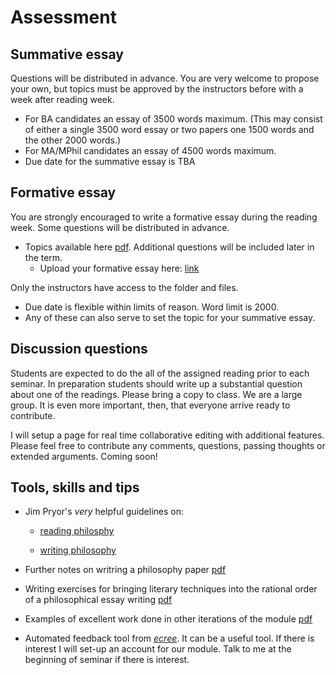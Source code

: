 # Assessment

## Summative essay

Questions will be distributed in advance. You are very welcome to propose your own, but topics must be approved by the instructors before with a week after reading week.
<!-- 
* A couple topics on have been added to the initial, extensive set [pdf](https://www.dropbox.com/s/gtn4wnk11qz1swa/summative-essay-topics.pdf?dl=0) -->

* For BA candidates an essay of 3500 words maximum. (This may consist of either a single 3500 word essay or two papers one 1500 words and the other 2000 words.)
* For MA/MPhil candidates an essay of 4500 words maximum.
* Due date for the summative essay is TBA 
  
<!-- the standard submission deadline for term 2 -->


## Formative essay

You are strongly encouraged to write a formative essay during the reading week. Some questions will be distributed in advance.

* Topics available here [pdf](https://www.dropbox.com/s/pqnsqg9qkhvtoh7/formative-essay-topics.pdf?dl=0). Additional questions will be included later in the term.
  - Upload your formative essay here: [link](https://www.dropbox.com/request/c2qgbdWEsQlJa7nSIUH3)

Only the instructors have access to the folder and files.
  
  - Due date is flexible within limits of reason. Word limit is 2000.
  - Any of these can also serve to set the topic for your summative essay.


## Discussion questions

Students are expected to do the all of the assigned reading prior to each seminar. In preparation students should write up a substantial question about one of the readings. Please bring a copy to class. We are a large group. It is even more important, then, that everyone arrive ready to contribute.

I will setup a page for real time collaborative editing with additional features. Please feel free to contribute any comments, questions, passing thoughts or extended arguments. Coming soon! 

<!-- [https://pad.disroot.org/p/moralpsychology2019](https://pad.disroot.org/p/moralpsychology2019). Just click the link and write.  -->

<!-- I will also setup a more familiar chat box. -->


## Tools, skills and tips

- Jim Pryor's *very* helpful guidelines on:
    + [reading philosphy](http://www.jimpryor.net/teaching/guidelines/reading.html)

    + [writing philosophy](http://www.jimpryor.net/teaching/guidelines/writing.html)

- Further notes on writring a philosophy paper [pdf](https://www.dropbox.com/s/tr17ghgmuhj3owp/notes-on-writing-phi.pdf?dl=0)

- Writing exercises for bringing literary techniques into the rational order of a philosophical essay writing [pdf](https://www.dropbox.com/s/gcimmgp65wcrfs4/writing_exercises_adv.pdf?dl=0)

- Examples of excellent work done in other iterations of the module [pdf](https://www.dropbox.com/s/c1c5ykhzsxdpyys/moralpsych_sample_essay.pdf?dl=0)

<!-- link to folder with 'Disolving the paradox of grief' and eventually others -->

- Automated feedback tool from [*ecree*](https://www.ecree.com/signup). It can be a useful tool. If there is interest I will set-up an account for our module. Talk to me at the beginning of seminar if there is interest.








